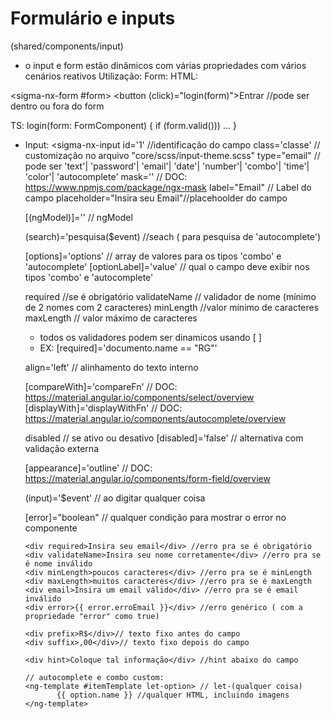 # Formulário e inputs

(shared/components/input)

- o input e form estão dinâmicos com várias propriedades com vários cenários reativos
  Utilização:
  Form:
  HTML:

<sigma-nx-form #form>
<button (click)="login(form)">Entrar</button> //pode ser dentro ou fora do form
</sigma-nx-form>

TS:
login(form: FormComponent) {
if (form.valid())) ...
}

- Input:
  <sigma-nx-input
  id='1' //identificação do campo
  class='classe' //  customização no arquivo "core/scss/input-theme.scss"
  type="email" // pode ser 'text'| 'password'| 'email'| 'date'| 'number'| 'combo'| 'time'| 'color'| 'autocomplete'
  mask='' // DOC: https://www.npmjs.com/package/ngx-mask
  label="Email" // Label do campo
  placeholder="Insira seu Email"//placehoolder do campo

  [(ngModel)]='' // ngModel

  (search)='pesquisa($event) //seach ( para pesquisa de 'autocomplete')

  [options]='options' // array de valores para os tipos 'combo' e 'autocomplete'
  [optionLabel]='value' // qual o campo deve exibir nos tipos 'combo' e 'autocomplete'

  required //se é obrigatório
  validateName // validador de nome (mínimo de 2 nomes com 2 caracteres)
  minLength //valor mínimo de caracteres
  maxLength // valor máximo de caracteres

  - todos os validadores podem ser dinamicos usando [ ]
  - EX: [required]='documento.name == "RG"'

  align='left' // alinhamento do texto interno

  [compareWith]='compareFn' // DOC: https://material.angular.io/components/select/overview
  [displayWith]='displayWithFn' // DOC: https://material.angular.io/components/autocomplete/overview

  disabled // se ativo ou desativo
  [disabled]='false' // alternativa com validação externa

  [appearance]='outline' // DOC: https://material.angular.io/components/form-field/overview

  (input)='$event' // ao digitar qualquer coisa

  [error]="boolean" // qualquer condição para mostrar o error no componente
  >

      <div required>Insira seu email</div> //erro pra se é obrigatório
      <div validateName>Insira seu nome corretamente</div> //erro pra se é nome inválido
      <div minLength>poucos caracteres</div> //erro pra se é minLength
      <div maxLength>muitos caracteres</div> //erro pra se é maxLength
      <div email>Insira um email válido</div> //erro pra se é email inválido
      <div error>{{ error.erroEmail }}</div> //erro genérico ( com a propriedade "error" como true)

      <div prefix>R$</div>// texto fixo antes do campo
      <div suffix>,00</div>// texto fixo depois do campo

      <div hint>Coloque tal informação</div> //hint abaixo do campo

      // autocomplete e combo custom:
      <ng-template #itemTemplate let-option> // let-(qualquer coisa)
             {{ option.name }} //qualquer HTML, incluindo imagens
      </ng-template>

  </sigma-nx-input>
